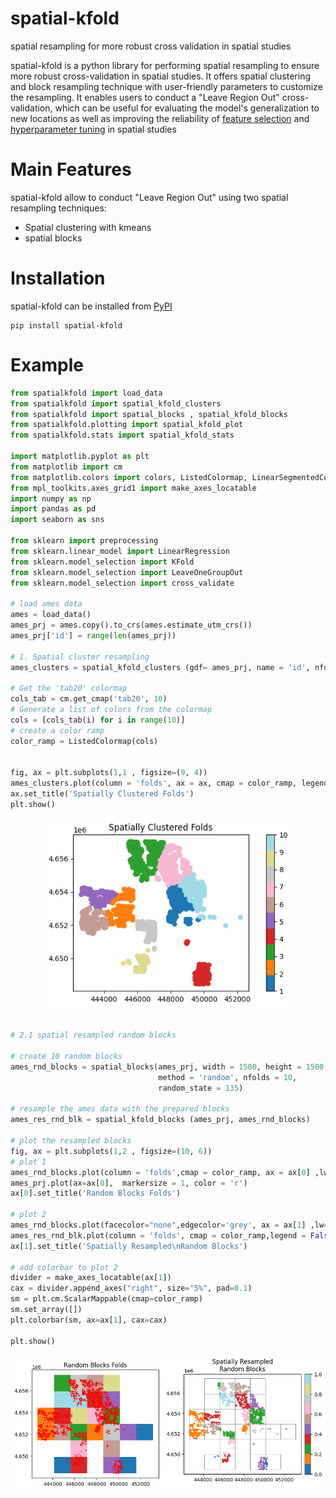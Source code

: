 # spatial-kfold
spatial resampling for more robust cross validation in spatial studies

spatial-kfold is a python library for performing spatial resampling to ensure more robust cross-validation in spatial studies. It offers spatial clustering and block resampling technique with  user-friendly parameters to customize the resampling. It enables users to conduct a "Leave Region Out" cross-validation, which can be useful for evaluating the model's generalization to new locations as well as improving the reliability of [feature selection](https://doi.org/10.1016/j.ecolmodel.2019.108815) and [hyperparameter tuning](https://doi.org/10.1016/j.ecolmodel.2019.06.002) in spatial studies


# Main Features

spatial-kfold allow to conduct "Leave Region Out" using two spatial resampling techniques:

* Spatial clustering with kmeans
* spatial blocks

# Installation

spatial-kfold can be installed from [PyPI](https://pypi.org/project/spatial-kfold/)

```
pip install spatial-kfold
```

# Example 

```python
from spatialkfold import load_data
from spatialkfold import spatial_kfold_clusters 
from spatialkfold import spatial_blocks , spatial_kfold_blocks
from spatialkfold.plotting import spatial_kfold_plot
from spatialkfold.stats import spatial_kfold_stats

import matplotlib.pyplot as plt
from matplotlib import cm
from matplotlib.colors import colors, ListedColormap, LinearSegmentedColormap
from mpl_toolkits.axes_grid1 import make_axes_locatable
import numpy as np
import pandas as pd
import seaborn as sns

from sklearn import preprocessing
from sklearn.linear_model import LinearRegression
from sklearn.model_selection import KFold 
from sklearn.model_selection import LeaveOneGroupOut 
from sklearn.model_selection import cross_validate

# load ames data
ames = load_data()
ames_prj = ames.copy().to_crs(ames.estimate_utm_crs())
ames_prj['id'] = range(len(ames_prj))

# 1. Spatial cluster resampling 
ames_clusters = spatial_kfold_clusters (gdf= ames_prj, name = 'id', nfolds = 10, random_state =569) 

# Get the 'tab20' colormap
cols_tab = cm.get_cmap('tab20', 10)
# Generate a list of colors from the colormap
cols = [cols_tab(i) for i in range(10)]
# create a color ramp
color_ramp = ListedColormap(cols)


fig, ax = plt.subplots(1,1 , figsize=(9, 4)) 
ames_clusters.plot(column = 'folds', ax = ax, cmap = color_ramp, legend = True)
ax.set_title('Spatially Clustered Folds')
plt.show()
```

<p align="center">
  <img src="clusters_resampling.png" width="400" />
</p>


```python

# 2.1 spatial resampled random blocks

# create 10 random blocks 
ames_rnd_blocks = spatial_blocks(ames_prj, width = 1500, height = 1500, 
                                 method = 'random', nfolds = 10, 
                                 random_state = 135)

# resample the ames data with the prepared blocks 
ames_res_rnd_blk = spatial_kfold_blocks (ames_prj, ames_rnd_blocks)

# plot the resampled blocks
fig, ax = plt.subplots(1,2 , figsize=(10, 6)) 
# plot 1
ames_rnd_blocks.plot(column = 'folds',cmap = color_ramp, ax = ax[0] ,lw=0.7, legend = False)
ames_prj.plot(ax=ax[0],  markersize = 1, color = 'r')
ax[0].set_title('Random Blocks Folds')

# plot 2
ames_rnd_blocks.plot(facecolor="none",edgecolor='grey', ax = ax[1] ,lw=0.7, legend = False)
ames_res_rnd_blk.plot(column = 'folds', cmap = color_ramp,legend = False, ax = ax[1], markersize = 3)
ax[1].set_title('Spatially Resampled\nRandom Blocks')

# add colorbar to plot 2
divider = make_axes_locatable(ax[1])
cax = divider.append_axes("right", size="5%", pad=0.1)
sm = plt.cm.ScalarMappable(cmap=color_ramp)
sm.set_array([])
plt.colorbar(sm, ax=ax[1], cax=cax)

plt.show()
```

<p align="center">
  <img src="blocks_resampling.png" width="700" />
</p>